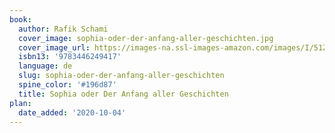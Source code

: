 ```yaml
---
book:
  author: Rafik Schami
  cover_image: sophia-oder-der-anfang-aller-geschichten.jpg
  cover_image_url: https://images-na.ssl-images-amazon.com/images/I/51ZNHrIwqzL.jpg
  isbn13: '9783446249417'
  language: de
  slug: sophia-oder-der-anfang-aller-geschichten
  spine_color: '#196d87'
  title: Sophia oder Der Anfang aller Geschichten
plan:
  date_added: '2020-10-04'
---
```

